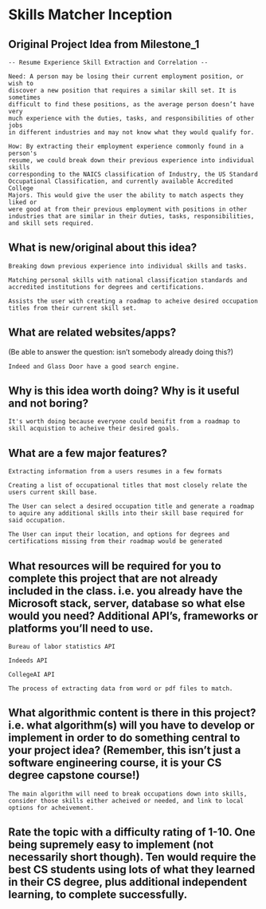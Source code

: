 Skills Matcher Inception
=====================================

## Original Project Idea from Milestone_1

    -- Resume Experience Skill Extraction and Correlation -- 

    Need: A person may be losing their current employment position, or wish to 
    discover a new position that requires a similar skill set. It is sometimes 
    difficult to find these positions, as the average person doesn’t have very 
    much experience with the duties, tasks, and responsibilities of other jobs 
    in different industries and may not know what they would qualify for. 

    How: By extracting their employment experience commonly found in a person's 
    resume, we could break down their previous experience into individual skills 
    corresponding to the NAICS classification of Industry, the US Standard 
    Occupational Classification, and currently available Accredited College 
    Majors. This would give the user the ability to match aspects they liked or 
    were good at from their previous employment with positions in other 
    industries that are similar in their duties, tasks, responsibilities, 
    and skill sets required. 

## What is new/original about this idea? 
    Breaking down previous experience into individual skills and tasks. 

    Matching personal skills with national classification standards and accredited institutions for degrees and certifications.

    Assists the user with creating a roadmap to acheive desired occupation titles from their current skill set.

## What are related websites/apps? 
(Be able to answer the question: isn’t somebody already doing this?)

    Indeed and Glass Door have a good search engine.


## Why is this idea worth doing? Why is it useful and not boring?
    It's worth doing because everyone could benifit from a roadmap to skill acquistion to acheive their desired goals.

## What are a few major features?
    Extracting information from a users resumes in a few formats 

    Creating a list of occupational titles that most closely relate the users current skill base.

    The User can select a desired occupation title and generate a roadmap to aquire any additional skills into their skill base required for said occupation.

    The User can input their location, and options for degrees and certifications missing from their roadmap would be generated

## What resources will be required for you to complete this project that are not already included in the class. i.e. you already have the Microsoft stack, server, database so what else would you need? Additional API’s, frameworks or platforms you’ll need to use.
    Bureau of labor statistics API

    Indeeds API

    CollegeAI API

    The process of extracting data from word or pdf files to match.

## What algorithmic content is there in this project? i.e. what algorithm(s) will you have to develop or implement in order to do something central to your project idea? (Remember, this isn’t just a software engineering course, it is your CS degree capstone course!)
    The main algorithm will need to break occupations down into skills, consider those skills either acheived or needed, and link to local options for acheivement. 

## Rate the topic with a difficulty rating of 1-10. One being supremely easy to implement (not necessarily short though). Ten would require the best CS students using lots of what they learned in their CS degree, plus additional independent learning, to complete successfully.
 